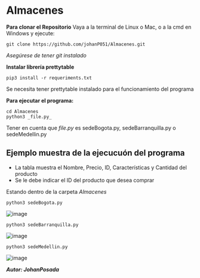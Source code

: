 # Almacenes

**Para clonar el Repositorio**
Vaya a la terminal de Linux o Mac, o a la cmd en Windows y ejecute:

````
git clone https://github.com/johanP051/Almacenes.git
````
_Asegúrese de tener git instalado_


**Instalar librería prettytable**

```
pip3 install -r requeriments.txt
```
Se necesita tener prettytable instalado para el funcionamiento del programa


**Para ejecutar el programa:**

```
cd Almacenes
python3 _file.py_
```
Tener en cuenta que _file.py_ es sedeBogota.py, sedeBarranquilla.py o sedeMedellin.py

## Ejemplo muestra de la ejecucuón del programa
* La tabla muestra el Nombre, Precio, ID, Características y Cantidad del producto
* Se le debe indicar el ID del producto que desea comprar

Estando dentro de la carpeta _Almacenes_
```
python3 sedeBogota.py
```
![image](https://user-images.githubusercontent.com/64292875/140617935-e29a0819-8615-4beb-8dbc-5d93eb5b6ebb.png)

```
python3 sedeBarranquilla.py
```
![image](https://user-images.githubusercontent.com/64292875/140617995-847f601d-b71c-4a4c-a54e-19f15734beee.png)

```
python3 sedeMedellin.py
```
![image](https://user-images.githubusercontent.com/64292875/140618023-04a43085-dbd6-4024-bf92-ceb074bbfd3d.png)

_**Autor: JohanPosada**_
